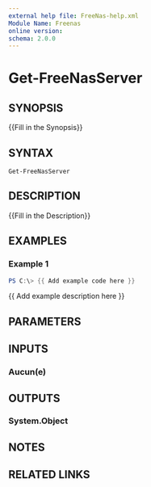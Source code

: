 ```yaml
---
external help file: FreeNas-help.xml
Module Name: Freenas
online version:
schema: 2.0.0
---
```


# Get-FreeNasServer

## SYNOPSIS
{{Fill in the Synopsis}}

## SYNTAX

```
Get-FreeNasServer
```

## DESCRIPTION
{{Fill in the Description}}

## EXAMPLES

### Example 1
```powershell
PS C:\> {{ Add example code here }}
```

{{ Add example description here }}

## PARAMETERS

## INPUTS

### Aucun(e)


## OUTPUTS

### System.Object

## NOTES

## RELATED LINKS
